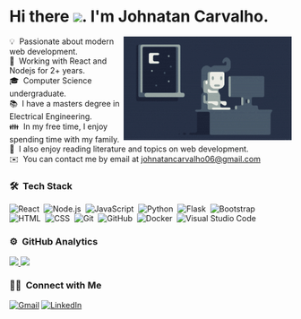 <h1 align="">Hi there <img src="https://raw.githubusercontent.com/MartinHeinz/MartinHeinz/master/wave.gif" width="30px">. I'm Johnatan Carvalho.</h1>

<img alt="Night Coding" src="https://raw.githubusercontent.com/AVS1508/AVS1508/master/assets/Night-Coding.gif" align="right"/>

💡 &nbsp;Passionate about modern web development.\
🧱 &nbsp;Working with React and Nodejs for 2+ years.\
🎓 &nbsp;Computer Science undergraduate.\
📚 &nbsp;I have a masters degree in Electrical Engineering.\
👪 &nbsp;In my free time, I enjoy spending time with my family.\
📘 &nbsp;I also enjoy reading literature and topics on web development.\
✉️ &nbsp;You can contact me by email at johnatancarvalho06@gmail.com



### 🛠 &nbsp;Tech Stack

![React](https://img.shields.io/badge/-React-05122A?style=flat&logo=react)&nbsp;
![Node.js](https://img.shields.io/badge/-Node.js-05122A?style=flat&logo=node.js)&nbsp;
![JavaScript](https://img.shields.io/badge/-JavaScript-05122A?style=flat&logo=javascript)&nbsp;
![Python](https://img.shields.io/badge/-Python-05122A?style=flat&logo=python)&nbsp;
![Flask](https://img.shields.io/badge/-Flask-05122A?style=flat&logo=flask)&nbsp;
![Bootstrap](https://img.shields.io/badge/-Bootstrap-05122A?style=flat&logo=bootstrap&logoColor=563D7C)\
![HTML](https://img.shields.io/badge/-HTML-05122A?style=flat&logo=HTML5)&nbsp;
![CSS](https://img.shields.io/badge/-CSS-05122A?style=flat&logo=CSS3&logoColor=1572B6)&nbsp;
![Git](https://img.shields.io/badge/-Git-05122A?style=flat&logo=git)&nbsp;
![GitHub](https://img.shields.io/badge/-GitHub-05122A?style=flat&logo=github)&nbsp;
![Docker](https://img.shields.io/badge/-Docker-05122A?style=flat&logo=docker)&nbsp;
![Visual Studio Code](https://img.shields.io/badge/-Visual%20Studio%20Code-05122A?style=flat&logo=visual-studio-code&logoColor=007ACC)&nbsp;


### ⚙️ &nbsp;GitHub Analytics

<p align="">
<a href="https://github.com/johnatancarvalho">
  <img height="150em" src="https://github-readme-stats-eight-theta.vercel.app/api?username=johnatancarvalho&show_icons=true&theme=algolia&include_all_commits=true&count_private=true"/>
  <img height="150em" src="https://github-readme-stats-eight-theta.vercel.app/api/top-langs/?username=johnatancarvalho&layout=compact&langs_count=8&theme=algolia"/>
</a>
</p>

### 🤝🏻 &nbsp;Connect with Me
<p align="">
<a href="mailto:johnatancarvalho06@gmail.com" target="_blank"><img src="https://img.shields.io/badge/Gmail-D14836?style=flat-square&logo=gmail&logoColor=white" alt="Gmail"></a>
<a href="https://www.linkedin.com/in/johnatan-csouza/" target="_blank"><img src="https://img.shields.io/badge/LinkedIn-%230077B5.svg?&style=flat-square&logo=linkedin&logoColor=white" alt="LinkedIn"></a>
</p>
